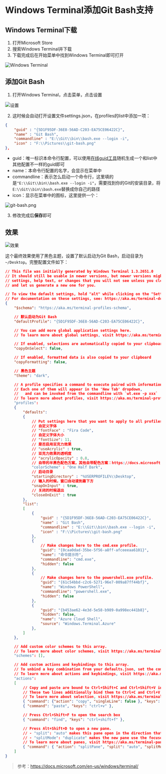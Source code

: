 # Windows Terminal添加Git Bash支持

## Windows Terminal下载

1. 打开Microsoft Store
2. 搜索Windows Terminal并下载
3. 下载完成后在开始菜单中找到Windows Terminal即可打开

![Windows Terminal](https://upload-images.jianshu.io/upload_images/6411513-905440af5aa0a49c.png?imageMogr2/auto-orient/strip%7CimageView2/2/w/1240)

## 添加Git Bash

1. 打开Windows Terminal，点击菜单，点击设置

![设置](https://upload-images.jianshu.io/upload_images/6411513-d4af31fac26cea9f.png?imageMogr2/auto-orient/strip%7CimageView2/2/w/1240)

2.  这时候会自动打开设置文件settings.json，在profiles的list中添加一项：

```json
{
    "guid" : "{5D1F95DF-36E8-56AD-C203-EA75CE06422C}",
    "name" : "Git Bash",
    "commandline" : "E:\\Git\\bin\\bash.exe --login -i",
    "icon" : "F:\\Pictures\\git-bash.png"
},
```

* guid：唯一标识本命令行配置，可以使用[在线guid工具](http://tool.pfan.cn/guidgen)随机生成一个和list中其他配置不一样的guid即可
* name：本命令行配置的名字，会显示在菜单中
* commandline：表示怎么启动一个命令行，这里填的是```"E:\\Git\\bin\\bash.exe --login -i"```，需要找到你的Git的安装目录，将```E:\\Git\\bin\\bash.exe```替换成你自己的路径
* icon：显示在菜单中的图标，这里提供一个：

![git-bash.png](https://upload-images.jianshu.io/upload_images/6411513-7e27b3d8792962c2.png?imageMogr2/auto-orient/strip%7CimageView2/2/w/1240)
 
 3. 修改完成后**保存**即可

## 效果

![效果](https://upload-images.jianshu.io/upload_images/6411513-f0b284d6a06ea831.png?imageMogr2/auto-orient/strip%7CimageView2/2/w/1240)

这个最终效果使用了黑色主题，设置了默认启动为Git Bash，启动目录为```~/Desktop```。完整配置文件如下：

```json
// This file was initially generated by Windows Terminal 1.3.2651.0
// It should still be usable in newer versions, but newer versions might have additional
// settings, help text, or changes that you will not see unless you clear this file
// and let us generate a new one for you.

// To view the default settings, hold "alt" while clicking on the "Settings" button.
// For documentation on these settings, see: https://aka.ms/terminal-documentation
{
    "$schema": "https://aka.ms/terminal-profiles-schema",

    // 默认启动为Git Bash
    "defaultProfile": "{5D1F95DF-36E8-56AD-C203-EA75CE06422C}",

    // You can add more global application settings here.
    // To learn more about global settings, visit https://aka.ms/terminal-global-settings

    // If enabled, selections are automatically copied to your clipboard.
    "copyOnSelect": false,

    // If enabled, formatted data is also copied to your clipboard
    "copyFormatting": false,

    // 黑色主题
    "theme": "dark",

    // A profile specifies a command to execute paired with information about how it should look and feel.
    // Each one of them will appear in the 'New Tab' dropdown,
    //   and can be invoked from the commandline with `wt.exe -p xxx`
    // To learn more about profiles, visit https://aka.ms/terminal-profile-settings
    "profiles":
    {
        "defaults":
        {
            // Put settings here that you want to apply to all profiles.
            // 自定义字体
            // "fontFace" : "Fira Code",
            // 自定义字体大小
            // "fontSize": 11,
            // 是否启用亚克力效果
            // "useAcrylic" : true,
            // 亚克力效果的透明度
            // "acrylicOpacity" : 0.8,
            // 自带的半黑色配色方案，其他自带配色方案：https://docs.microsoft.com/en-us/windows/terminal/customize-settings/color-schemes
            "colorScheme" : "One Half Dark",
            // 启动目录
            "startingDirectory" : "%USERPROFILE%\\Desktop",
            // 输入的时候，窗口自动滚到最下方
            "snapOnInput" : true,
            // 关闭的时候退出
            "closeOnExit" : true
        },
        "list":
        [
            {
                "guid" : "{5D1F95DF-36E8-56AD-C203-EA75CE06422C}",
                "name" : "Git Bash",
                "commandline" : "E:\\Git\\bin\\bash.exe --login -i",
                "icon" : "F:\\Pictures\\git-bash.png"
            },
            {
                // Make changes here to the cmd.exe profile.
                "guid": "{0caa0dad-35be-5f56-a8ff-afceeeaa6101}",
                "name": "命令提示符",
                "commandline": "cmd.exe",
                "hidden": false
            },
            {
                // Make changes here to the powershell.exe profile.
                "guid": "{61c54bbd-c2c6-5271-96e7-009a87ff44bf}",
                "name": "Windows PowerShell",
                "commandline": "powershell.exe",
                "hidden": false
            },
            {
                "guid": "{b453ae62-4e3d-5e58-b989-0a998ec441b8}",
                "hidden": false,
                "name": "Azure Cloud Shell",
                "source": "Windows.Terminal.Azure"
            },
        ]
    },

    // Add custom color schemes to this array.
    // To learn more about color schemes, visit https://aka.ms/terminal-color-schemes
    "schemes": [],

    // Add custom actions and keybindings to this array.
    // To unbind a key combination from your defaults.json, set the command to "unbound".
    // To learn more about actions and keybindings, visit https://aka.ms/terminal-keybindings
    "actions":
    [
        // Copy and paste are bound to Ctrl+Shift+C and Ctrl+Shift+V in your defaults.json.
        // These two lines additionally bind them to Ctrl+C and Ctrl+V.
        // To learn more about selection, visit https://aka.ms/terminal-selection
        { "command": {"action": "copy", "singleLine": false }, "keys": "ctrl+c" },
        { "command": "paste", "keys": "ctrl+v" },

        // Press Ctrl+Shift+F to open the search box
        { "command": "find", "keys": "ctrl+shift+f" },

        // Press Alt+Shift+D to open a new pane.
        // - "split": "auto" makes this pane open in the direction that provides the most surface area.
        // - "splitMode": "duplicate" makes the new pane use the focused pane's profile.
        // To learn more about panes, visit https://aka.ms/terminal-panes
        { "command": { "action": "splitPane", "split": "auto", "splitMode": "duplicate" }, "keys": "alt+shift+d" }
    ]
}
```

> 参考：<https://docs.microsoft.com/en-us/windows/terminal/>
